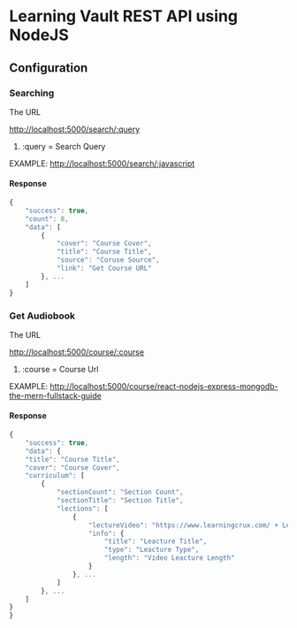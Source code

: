 # Learning Vault REST API using NodeJS

## Configuration

### Searching

<p>The URL</p>

<http://localhost:5000/search/:query>

1. :query = Search Query

EXAMPLE: <http://localhost:5000/search/:javascript>

#### Response

```javascript
{
    "success": true,
    "count": 8,
    "data": [
        {
            "cover": "Course Cover",
            "title": "Course Title",
            "source": "Coruse Source",
            "link": "Get Course URL"
        }, ...
    ]
}
```

### Get Audiobook

<p>The URL</p>

<http://localhost:5000/course/:course>

1. :course = Course Url

EXAMPLE: <http://localhost:5000/course/react-nodejs-express-mongodb-the-mern-fullstack-guide>

#### Response

```javascript
{
    "success": true,
    "data": {
    "title": "Course Title",
    "cover": "Course Cover",
    "curriculum": [
        {
            "sectionCount": "Section Count",
            "sectionTitle": "Section Title",
            "lections": [
                {
                    "lectureVideo": "https://www.learningcrux.com/ + Leacture Video Src",
                    "info": {
                        "title": "Leacture Title",
                        "type": "Leacture Type",
                        "length": "Video Leacture Length"
                    }
                }, ...
            ]
        }, ...
    ]
}
}
```
